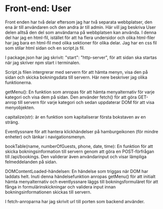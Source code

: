 # Front-end: User

Front enden har två delar eftersom jag har två separata webbplatser, den ena är till användaren och den andra är till admin. Här vill jag beskriva User delen alltså 
den del som användarna på webbplatsen kan använda.
I denna del har jag en html-fil, istället för att ha flera undersidor och olika html-filer har jag bara en html-fil med olika sektioner för olika delar.
Jag har en css fil som stilar html sidan och en script.js fil.

I package.json har jag skrivit: "start": "http-server", för att sidan ska startas när jag skriver npm start i terminalen.

Script.js filen intergrerar med servern för att hämta menyn, visa den på sidan och skicka bokningsdata till servern. 
Här nere beskriver jag olika funktionerna.

getMenu():  En funktion som anropas för att hämta menyalternativ för varje kategori och visa dem på sidan. Den använder fetch() för att
göra GET-anrop till servern för varje kategori och sedan uppdaterar DOM för att visa menyobjekten.

capitalize(str): är en funktion som kapitaliserar första bokstaven av en sträng.

Eventlyssnare för att hantera klickhändelser på hamburgeikonen (för mindre enheter) och länkar i navigationsmenyn.

bookTable(name, numberOfGuests, phone, date, time):  En funktion för att skicka bokningsinformation till servern genom att göra en 
POST-förfrågan till /api/bookings. Den validerar även användarinput och visar lämpliga felmeddelanden på sidan.

DOMContentLoaded-händelsen: En händelse som triggas när DOM har laddats helt. Inuti denna händelsefunktion anropas getMenu()
för att initialt hämta menyalternativ och eventlyssnare läggs till bokningsformuläret för att fånga in formulärinskickningar
och validera input innan bokningsinformationen skickas till servern.

I fetch-anroparna har jag skrivit url till porten som backend använder. 


